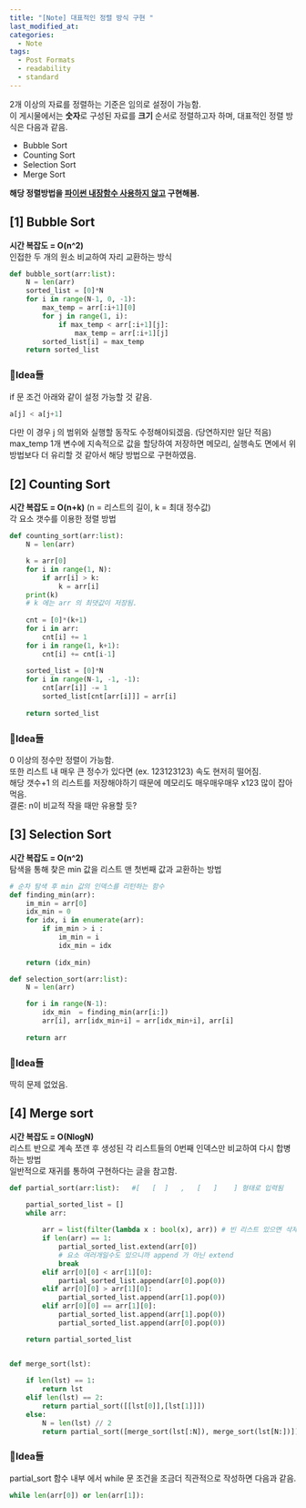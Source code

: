 ```yaml
---
title: "[Note] 대표적인 정렬 방식 구현 "
last_modified_at: 
categories:
  - Note
tags:
  - Post Formats
  - readability
  - standard
---
```


2개 이상의 자료를 정렬하는 기준은 임의로 설정이 가능함. <br>
이 게시물에서는 **숫자**로 구성된 자료를 **크기** 순서로 정렬하고자 하며, 대표적인 정렬 방식은 다음과 같음. 
- Bubble Sort
- Counting Sort
- Selection Sort
- Merge Sort

**해당 정렬방법을 <U>파이썬 내장함수 사용하지 않고</U> 구현해봄.**
##  **[1] Bubble Sort**
**시간 복잡도 = O(n^2)**   
인접한 두 개의 원소 비교하여 자리 교환하는 방식 <br>


```python
def bubble_sort(arr:list):
    N = len(arr)
    sorted_list = [0]*N
    for i in range(N-1, 0, -1):
        max_temp = arr[:i+1][0]
        for j in range(1, i):            
            if max_temp < arr[:i+1][j]:
                max_temp = arr[:i+1][j]
        sorted_list[i] = max_temp
    return sorted_list

```

### 💭Idea들 
if 문 조건 아래와 같이 설정 가능할 것 같음. 
```python
a[j] < a[j+1]
```
다만 이 경우 j 의 범위와 실행할 동작도 수정해야되겠음. (당연하지만 일단 적음)
max_temp 1개 변수에 지속적으로 값을 할당하여 저장하면 메모리, 실행속도 면에서 위 방법보다 더 유리할 것 같아서 해당 방법으로 구현하였음.


   
      


##  **[2] Counting Sort**
**시간 복잡도 = O(n+k)**
(n = 리스트의 길이, k = 최대 정수값)   
각 요소 갯수를 이용한 정렬 방법 <br>


```python
def counting_sort(arr:list):
    N = len(arr)

    k = arr[0]
    for i in range(1, N):
        if arr[i] > k:
            k = arr[i] 
    print(k)
    # k 에는 arr 의 최댓값이 저장됨.
    
    cnt = [0]*(k+1)
    for i in arr:
        cnt[i] += 1
    for i in range(1, k+1):
        cnt[i] += cnt[i-1]
    
    sorted_list = [0]*N
    for i in range(N-1, -1, -1):
        cnt[arr[i]] -= 1
        sorted_list[cnt[arr[i]]] = arr[i]
    
    return sorted_list
```

### 💭Idea들 
0 이상의 정수만 정렬이 가능함.    
또한 리스트 내 매우 큰 정수가 있다면 (ex. 123123123) 속도 현저히 떨어짐.   
해당 갯수+1 의 리스트를 저장해야하기 때문에 메모리도 매우매우매우 x123 많이 잡아먹음.   
결론: n이 비교적 작을 때만 유용할 듯?



##  **[3] Selection Sort**
**시간 복잡도 = O(n^2)**   
탐색을 통해 찾은 min 값을 리스트 맨 첫번째 값과 교환하는 방법 <br>


```python
# 순차 탐색 후 min 값의 인덱스를 리턴하는 함수
def finding_min(arr):
    im_min = arr[0]
    idx_min = 0
    for idx, i in enumerate(arr):
        if im_min > i :
            im_min = i 
            idx_min = idx
    
    return (idx_min)

def selection_sort(arr:list):
    N = len(arr)

    for i in range(N-1):
        idx_min  = finding_min(arr[i:])
        arr[i], arr[idx_min+i] = arr[idx_min+i], arr[i]
   
    return arr

```

### 💭Idea들 
딱히 문제 없었음.


##  **[4] Merge sort**
**시간 복잡도 = O(NlogN)**   
리스트 반으로 계속 쪼갠 후 생성된 각 리스트들의 0번째 인덱스만 비교하여 다시 합병하는 방법 <br>
일반적으로 재귀를 통하여 구현하다는 글을 참고함.

```python
def partial_sort(arr:list):   #[   [  ]   ,   [   ]    ] 형태로 입력됨

    partial_sorted_list = []
    while arr:
        
        arr = list(filter(lambda x : bool(x), arr)) # 빈 리스트 있으면 삭제
        if len(arr) == 1:
            partial_sorted_list.extend(arr[0]) 
            # 요소 여러개일수도 있으니까 append 가 아닌 extend
            break 
        elif arr[0][0] < arr[1][0]:
            partial_sorted_list.append(arr[0].pop(0))
        elif arr[0][0] > arr[1][0]:
            partial_sorted_list.append(arr[1].pop(0))
        elif arr[0][0] == arr[1][0]:
            partial_sorted_list.append(arr[1].pop(0))            
            partial_sorted_list.append(arr[0].pop(0))

    return partial_sorted_list


def merge_sort(lst):
    
    if len(lst) == 1:
        return lst
    elif len(lst) == 2:
        return partial_sort([[lst[0]],[lst[1]]])
    else:
        N = len(lst) // 2
        return partial_sort([merge_sort(lst[:N]), merge_sort(lst[N:])])

```

### 💭Idea들 
partial_sort 함수 내부 에서 while 문 조건을 조금더 직관적으로 작성하면 다음과 같음.
```python 
while len(arr[0]) or len(arr[1]):
```
